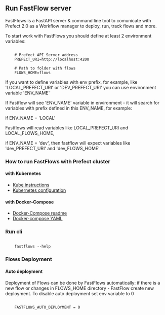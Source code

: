 ## Run FastFlow server

FastFlows is a FastAPI server & command line tool to comunicate with Prefect 2.0 as a Workflow manager to deploy, run, track flows and more.

To start work with FastFlows you should define at least 2 environment variables:

```console

    # Prefect API Server address
    PREFECT_URI=http://localhost:4200

    # Path to folder with flows
    FLOWS_HOME=flows

```

If you want to define variables with env prefix, for example, like 'LOCAL_PREFECT_URI' or 'DEV_PREFECT_URI' you can use environment variable 'ENV_NAME'

If Fastflow will see 'ENV_NAME' variable in environment - it will search for variables with prefix defined in this ENV_NAME, for example:

if ENV_NAME = 'LOCAL'

Fastflows will read variables like LOCAL_PREFECT_URI and LOCAL_FLOWS_HOME,

if ENV_NAME = 'dev', then fastflow will expect variables like 'dev_PREFECT_URI' and 'dev_FLOWS_HOME'

### How to run FastFlows with Prefect cluster

#### with Kubernetes

- [Kube instructions](docker/README.md)
- [Kubernetes configuration](docker/kube-infra/)

#### with Docker-Compose

- [Docker-Compose readme](docker/README.md)
- [Docker-compose YAML](docker/docker-compose.yml)

### Run cli

```console

    fastflows --help

```

### Flows Deployment

#### Auto deployment

Deployment of Flows can be done by FastFlows automatically: if there is a new flow or changes in FLOWS_HOME directory - FastFlow create new deployment. To disable auto deployment set env variable to 0

```console

    FASTFLOWS_AUTO_DEPLOYMENT = 0

```
